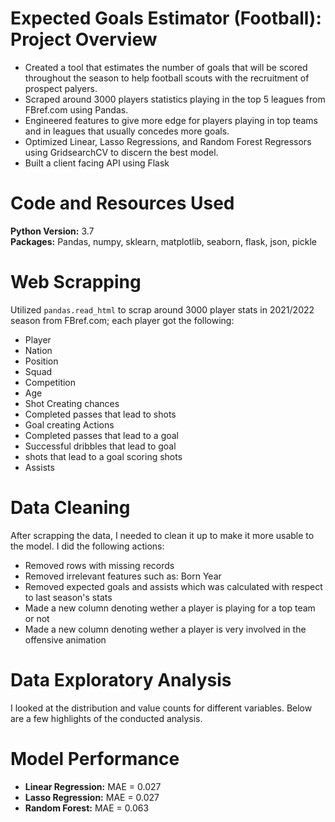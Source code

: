 # Expected Goals Estimator (Football): Project Overview

* Created a tool that estimates the number of goals that will be scored throughout the season to help football scouts with the recruitment of 
prospect palyers.
* Scraped around 3000 players statistics playing in the top 5 leagues from FBref.com using Pandas.
* Engineered features to give more edge for players playing in top teams and in leagues that usually concedes more goals.
* Optimized Linear, Lasso Regressions, and Random Forest Regressors using GridsearchCV to discern the best model.
* Built a client facing API using Flask

# Code and Resources Used

**Python Version:** 3.7\
**Packages:** Pandas, numpy, sklearn, matplotlib, seaborn, flask, json, pickle

# Web Scrapping

Utilized `pandas.read_html` to scrap around 3000 player stats in 2021/2022 season from FBref.com; each player got the following:

* Player
* Nation
* Position
* Squad
* Competition
* Age
* Shot Creating chances
* Completed passes that lead to shots
* Goal creating Actions
* Completed passes that lead to a goal
* Successful dribbles that lead to goal
* shots that lead to a goal scoring shots
* Assists

# Data Cleaning

After scrapping the data, I needed to clean it up to make it more usable to the model. I did the following actions:

* Removed rows with missing records
* Removed irrelevant features such as: Born Year
* Removed expected goals and assists which was calculated with respect to last season's stats
* Made a new column denoting wether a player is playing for a top team or not
* Made a new column denoting wether a player is very involved in the offensive animation

# Data Exploratory Analysis

I looked at the distribution and value counts for different variables. Below are a few highlights of the conducted analysis.

# Model Performance 

* **Linear Regression:** MAE = 0.027
* **Lasso Regression:** MAE = 0.027
* **Random Forest:** MAE = 0.063



